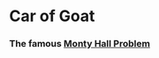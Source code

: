 # Car of Goat

### The famous [Monty Hall Problem](https://en.wikipedia.org/wiki/Monty_Hall_problem)
